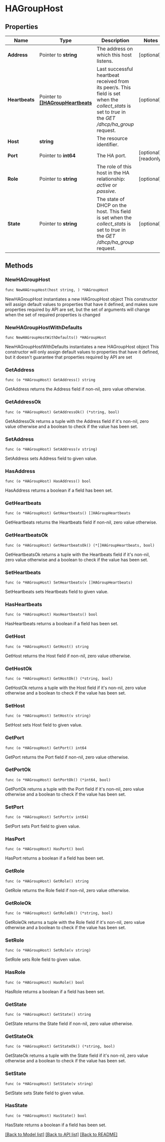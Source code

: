 # HAGroupHost

## Properties

Name | Type | Description | Notes
------------ | ------------- | ------------- | -------------
**Address** | Pointer to **string** | The address on which this host listens. | [optional] 
**Heartbeats** | Pointer to [**[]HAGroupHeartbeats**](HAGroupHeartbeats.md) | Last successful heartbeat received from its peer/s. This field is set when the _collect_stats_ is set to _true_ in the _GET_ _/dhcp/ha_group_ request. | [optional] 
**Host** | **string** | The resource identifier. | 
**Port** | Pointer to **int64** | The HA port. | [optional] [readonly] 
**Role** | Pointer to **string** | The role of this host in the HA relationship: _active_ or _passive_. | [optional] 
**State** | Pointer to **string** | The state of DHCP on the host. This field is set when the _collect_stats_ is set to _true_ in the _GET_ _/dhcp/ha_group_ request. | [optional] 

## Methods

### NewHAGroupHost

`func NewHAGroupHost(host string, ) *HAGroupHost`

NewHAGroupHost instantiates a new HAGroupHost object
This constructor will assign default values to properties that have it defined,
and makes sure properties required by API are set, but the set of arguments
will change when the set of required properties is changed

### NewHAGroupHostWithDefaults

`func NewHAGroupHostWithDefaults() *HAGroupHost`

NewHAGroupHostWithDefaults instantiates a new HAGroupHost object
This constructor will only assign default values to properties that have it defined,
but it doesn't guarantee that properties required by API are set

### GetAddress

`func (o *HAGroupHost) GetAddress() string`

GetAddress returns the Address field if non-nil, zero value otherwise.

### GetAddressOk

`func (o *HAGroupHost) GetAddressOk() (*string, bool)`

GetAddressOk returns a tuple with the Address field if it's non-nil, zero value otherwise
and a boolean to check if the value has been set.

### SetAddress

`func (o *HAGroupHost) SetAddress(v string)`

SetAddress sets Address field to given value.

### HasAddress

`func (o *HAGroupHost) HasAddress() bool`

HasAddress returns a boolean if a field has been set.

### GetHeartbeats

`func (o *HAGroupHost) GetHeartbeats() []HAGroupHeartbeats`

GetHeartbeats returns the Heartbeats field if non-nil, zero value otherwise.

### GetHeartbeatsOk

`func (o *HAGroupHost) GetHeartbeatsOk() (*[]HAGroupHeartbeats, bool)`

GetHeartbeatsOk returns a tuple with the Heartbeats field if it's non-nil, zero value otherwise
and a boolean to check if the value has been set.

### SetHeartbeats

`func (o *HAGroupHost) SetHeartbeats(v []HAGroupHeartbeats)`

SetHeartbeats sets Heartbeats field to given value.

### HasHeartbeats

`func (o *HAGroupHost) HasHeartbeats() bool`

HasHeartbeats returns a boolean if a field has been set.

### GetHost

`func (o *HAGroupHost) GetHost() string`

GetHost returns the Host field if non-nil, zero value otherwise.

### GetHostOk

`func (o *HAGroupHost) GetHostOk() (*string, bool)`

GetHostOk returns a tuple with the Host field if it's non-nil, zero value otherwise
and a boolean to check if the value has been set.

### SetHost

`func (o *HAGroupHost) SetHost(v string)`

SetHost sets Host field to given value.


### GetPort

`func (o *HAGroupHost) GetPort() int64`

GetPort returns the Port field if non-nil, zero value otherwise.

### GetPortOk

`func (o *HAGroupHost) GetPortOk() (*int64, bool)`

GetPortOk returns a tuple with the Port field if it's non-nil, zero value otherwise
and a boolean to check if the value has been set.

### SetPort

`func (o *HAGroupHost) SetPort(v int64)`

SetPort sets Port field to given value.

### HasPort

`func (o *HAGroupHost) HasPort() bool`

HasPort returns a boolean if a field has been set.

### GetRole

`func (o *HAGroupHost) GetRole() string`

GetRole returns the Role field if non-nil, zero value otherwise.

### GetRoleOk

`func (o *HAGroupHost) GetRoleOk() (*string, bool)`

GetRoleOk returns a tuple with the Role field if it's non-nil, zero value otherwise
and a boolean to check if the value has been set.

### SetRole

`func (o *HAGroupHost) SetRole(v string)`

SetRole sets Role field to given value.

### HasRole

`func (o *HAGroupHost) HasRole() bool`

HasRole returns a boolean if a field has been set.

### GetState

`func (o *HAGroupHost) GetState() string`

GetState returns the State field if non-nil, zero value otherwise.

### GetStateOk

`func (o *HAGroupHost) GetStateOk() (*string, bool)`

GetStateOk returns a tuple with the State field if it's non-nil, zero value otherwise
and a boolean to check if the value has been set.

### SetState

`func (o *HAGroupHost) SetState(v string)`

SetState sets State field to given value.

### HasState

`func (o *HAGroupHost) HasState() bool`

HasState returns a boolean if a field has been set.


[[Back to Model list]](../README.md#documentation-for-models) [[Back to API list]](../README.md#documentation-for-api-endpoints) [[Back to README]](../README.md)


